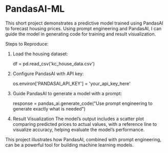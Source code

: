 # PandasAI-ML
This short project demonstrates a predictive model trained using PandasAI to forecast housing prices. Using prompt engineering and PandasAI, I can guide the model in generating code for training and result visualization.

Steps to Reproduce:

1. Load the housing dataset:
 
   df = pd.read_csv('kc_house_data.csv')

2. Configure PandasAI with API key:
 
   os.environ['PANDASAI_API_KEY'] = 'your_api_key_here'

3. Guide PandasAI to generate a model with a prompt:
 
   response = pandas_ai.generate_code("Use prompt engineering to generate exactly what is needed")

4. Result Visualization
   The model’s output includes a scatter plot comparing predicted prices to actual values, with a reference line to visualize accuracy, helping evaluate the model’s performance.

This project illustrates how PandasAI, combined with prompt engineering, can be a powerful tool for building machine learning models.
